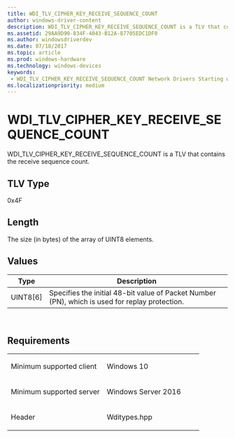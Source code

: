 ```yaml
---
title: WDI_TLV_CIPHER_KEY_RECEIVE_SEQUENCE_COUNT
author: windows-driver-content
description: WDI_TLV_CIPHER_KEY_RECEIVE_SEQUENCE_COUNT is a TLV that contains the receive sequence count.
ms.assetid: 29AA9D90-834F-4043-B12A-87705EDC1DF0
ms.author: windowsdriverdev 
ms.date: 07/18/2017 
ms.topic: article 
ms.prod: windows-hardware 
ms.technology: windows-devices 
keywords:
 - WDI_TLV_CIPHER_KEY_RECEIVE_SEQUENCE_COUNT Network Drivers Starting with Windows Vista
ms.localizationpriority: medium
---
```


# WDI\_TLV\_CIPHER\_KEY\_RECEIVE\_SEQUENCE\_COUNT


WDI\_TLV\_CIPHER\_KEY\_RECEIVE\_SEQUENCE\_COUNT is a TLV that contains the receive sequence count.

## TLV Type


0x4F

## Length


The size (in bytes) of the array of UINT8 elements.

## Values


| Type       | Description                                                                                    |
|------------|------------------------------------------------------------------------------------------------|
| UINT8\[6\] | Specifies the initial 48-bit value of Packet Number (PN), which is used for replay protection. |

 

Requirements
------------

<table>
<colgroup>
<col width="50%" />
<col width="50%" />
</colgroup>
<tbody>
<tr class="odd">
<td><p>Minimum supported client</p></td>
<td><p>Windows 10</p></td>
</tr>
<tr class="even">
<td><p>Minimum supported server</p></td>
<td><p>Windows Server 2016</p></td>
</tr>
<tr class="odd">
<td><p>Header</p></td>
<td>Wditypes.hpp</td>
</tr>
</tbody>
</table>

 

 




